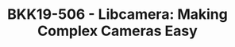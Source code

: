 ---
categories:
- bkk19
description: Cameras are complex devices that need heavy hardware image processing
  operations. Control of the processing is based on advanced algorithms that must
  run on a programmable processor. This has traditionally been implemented in a dedicated
  MCU in the camera, but in embedded devices algorithms have been moved to the main
  CPU to save cost. Blurring the boundary between camera devices and Linux often left
  the user with no other option than a vendor-specific closed-source solution.<br
  /> <br /> To address this problem the V4L2 community is collaborating with industry
  leaders to develop a camera stack that will be open-source-friendly while still
  protecting vendor core IP. Libcamera is under active development and interested
  vendors have the opportunity to contribute and provide feedback to ensure we cover
  all use cases before the API is finalised.<br /> <br /> This talk will examine the
  libcamera architecture, and how it applies to embedded ARM devices. We will look
  at how vendors and developers can use the stack to their advantage, the areas they
  can contribute to, the benefits the stack will bring to them, and how they can influence
  the design.
image: /assets/images/featured-images/bkk19/BKK19-506.png
session_attendee_num: '47'
session_id: BKK19-506
session_room: Session Room 2 (Lotus 3-4)
session_slot:
  end_time: '2019-04-05 09:25:00'
  start_time: '2019-04-05 09:00:00'
session_speakers:
- speaker_bio: Kieran Bingham is an embedded software engineer working with Ideas
    on Board and specialising in Linux kernel developments with a focus on media related
    subsystems.<br><br>Kieran has worked with embedded Linux systems for over 12 years
    through professional service companies and silicon vendors and now focuses on
    upstream-first projects.<br><br>He has previously presented at the Embedded Linux
    Conference (North America) and Automotive Linux Summit (Japan).
  speaker_company: Ideas on Board
  speaker_image: /assets/images/speakers/bkk19/kieran-bingham.jpg
  speaker_location: ''
  speaker_name: Kieran Bingham
  speaker_position: Linux Embedded Software Engineer
  speaker_username: kieran.bingham
session_track: ''
tag: session
tags:
- Open Source Development
- Multimedia
- Linux Kernel
title: 'BKK19-506 - Libcamera: Making Complex Cameras Easy'
youtube_video_url: https://www.youtube.com/watch?v=S04jOKWHWOg
amazon_s3_presentation_url: https://static.linaro.org/connect/bkk19/presentations/bkk19-506.pdf
amazon_s3_video_url: https://static.linaro.org/connect/bkk19/videos/bkk19-506.mp4
---